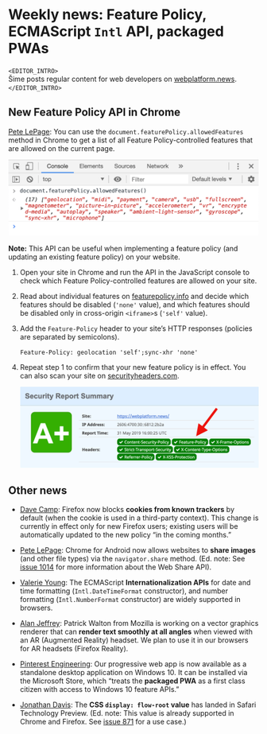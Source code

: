 # Weekly news: Feature Policy, ECMAScript `Intl` API, packaged PWAs

`<EDITOR_INTRO>`  
Šime posts regular content for web developers on [webplatform.news](https://webplatform.news).  
`</EDITOR_INTRO>`

## New Feature Policy API in Chrome

[Pete LePage](https://developers.google.com/web/updates/2019/04/nic74): You can use the `document.featurePolicy.allowedFeatures` method in Chrome to get a list of all Feature Policy-controlled features that are allowed on the current page.

![](/media/feature-policy-allowed-features.png)

**Note:** This API can be useful when implementing a feature policy (and updating an existing feature policy) on your website.

1. Open your site in Chrome and run the API in the JavaScript console to check which Feature Policy-controlled features are allowed on your site.

2. Read about individual features on [featurepolicy.info](https://featurepolicy.info/) and decide which features should be disabled (`'none'` value), and which features should be disabled only in cross-origin `<iframe>`s (`'self'` value).

3. Add the `Feature-Policy` header to your site’s HTTP responses (policies are separated by semicolons).

   ```http
   Feature-Policy: geolocation 'self';sync-xhr 'none'
   ```

4. Repeat step 1 to confirm that your new feature policy is in effect. You can also scan your site on [securityheaders.com](https://securityheaders.com/).

   ![](/media/security-headers-feature-policy.png)

## Other news

- [Dave Camp](https://blog.mozilla.org/blog/2019/06/04/firefox-now-available-with-enhanced-tracking-protection-by-default/): Firefox now blocks **cookies from known trackers** by default (when the cookie is used in a third-party context). This change is currently in effect only for new Firefox users; existing users will be automatically updated to the new policy “in the coming months.”

- [Pete LePage](https://developers.google.com/web/updates/2019/06/nic75): Chrome for Android now allows websites to **share images** (and other file types) via the `navigator.share` method. (Ed. note: See [issue 1014](https://webplatform.news/issues/2019-05-10) for more information about the Web Share API).

- [Valerie Young](https://bocoup.com/blog/widening-the-web-with-ecma-402): The ECMAScript **Internationalization APIs** for date and time formatting (`Intl.DateTimeFormat` constructor), and number formatting (`Intl.NumberFormat` constructor) are widely supported in browsers.

- [Alan Jeffrey](https://blog.mozvr.com/pathfinder-a-first-look/): Patrick Walton from Mozilla is working on a vector graphics renderer that can **render text smoothly at all angles** when viewed with an AR (Augmented Reality) headset. We plan to use it in our browsers for AR headsets (Firefox Reality).

- [Pinterest Engineering](https://medium.com/@Pinterest_Engineering/building-the-pinterest-app-for-windows-10-5e29f2146f7d): Our progressive web app is now available as a standalone desktop application on Windows 10. It can be installed via the Microsoft Store, which “treats the **packaged PWA** as a first class citizen with access to Windows 10 feature APIs.”

- [Jonathan Davis](https://webkit.org/blog/8967/release-notes-for-safari-technology-preview-83/): The **CSS `display: flow-root` value** has landed in Safari Technology Preview. (Ed. note: This value is already supported in Chrome and Firefox. See [issue 871](https://webplatform.news/issues/2017-04-05) for a use case.)
